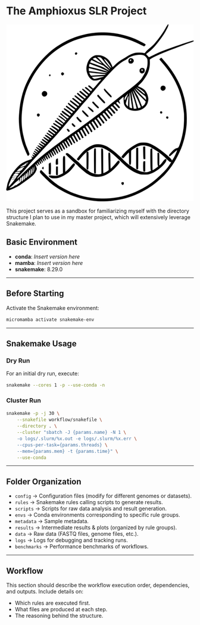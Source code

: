 # The Amphioxus SLR Project

![Project Logo](ressources/amphioxus_logo.png)

This project serves as a sandbox for familiarizing myself with the directory structure I plan to use in my master project, which will extensively leverage Snakemake.

## Basic Environment

- **conda**: *Insert version here*
- **mamba**: *Insert version here*
- **snakemake**: 8.29.0

---

## Before Starting

Activate the Snakemake environment:

```sh
micromamba activate snakemake-env
```

---

## Snakemake Usage

### Dry Run

For an initial dry run, execute:

```sh
snakemake --cores 1 -p --use-conda -n
```

### Cluster Run

```sh
snakemake -p -j 30 \
    --snakefile workflow/snakefile \
    --directory . \
    --cluster "sbatch -J {params.name} -N 1 \
    -o logs/.slurm/%x.out -e logs/.slurm/%x.err \
    --cpus-per-task={params.threads} \
    --mem={params.mem} -t {params.time}" \
    --use-conda
```

---

## Folder Organization

- `config`  → Configuration files (modify for different genomes or datasets).
- `rules`  → Snakemake rules calling scripts to generate results.
- `scripts`  → Scripts for raw data analysis and result generation.
- `envs`  → Conda environments corresponding to specific rule groups.
- `metadata`  → Sample metadata.
- `results`  → Intermediate results & plots (organized by rule groups).
- `data`  → Raw data (FASTQ files, genome files, etc.).
- `logs`  → Logs for debugging and tracking runs.
- `benchmarks`  → Performance benchmarks of workflows.

---

## Workflow

This section should describe the workflow execution order, dependencies, and outputs. Include details on:

- Which rules are executed first.
- What files are produced at each step.
- The reasoning behind the structure.
